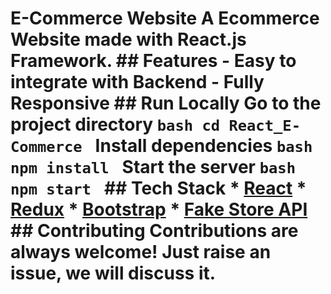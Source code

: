 # E-Commerce Website A Ecommerce Website made with React.js Framework. ## Features - Easy to integrate with Backend - Fully Responsive ## Run Locally Go to the project directory ```bash cd React_E-Commerce ``` Install dependencies ```bash npm install ``` Start the server ```bash npm start ``` ## Tech Stack * [React](https://reactjs.org/) * [Redux](https://redux.js.org/) * [Bootstrap](https://getbootstrap.com/) * [Fake Store API](https://fakestoreapi.com/) ## Contributing Contributions are always welcome! Just raise an issue, we will discuss it.
